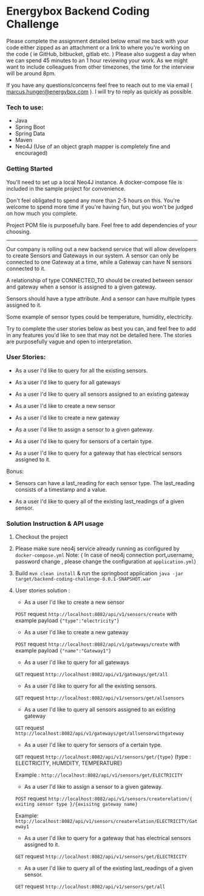 # Energybox Backend Coding Challenge

Please complete the assignment detailed below email me back with your code either zipped as an attachment or a link to where you're working on the code ( ie GitHub, bitbucket, gitlab etc. ) 
Please also suggest a day when we can spend 45 minutes to an 1 hour reviewing your work. As we might want to include colleagues from other timezones, the time for the interview will be around 8pm. 

If you have any questions/concerns feel free to reach out to me via email ( marcus.hunger@energybox.com ). 
I will try to reply as quickly as possible.

### Tech to use:

- Java
- Spring Boot
- Spring Data
- Maven
- Neo4J (Use of an object graph mapper is completely fine and encouraged)

### Getting Started

You'll need to set up a local Neo4J instance. A docker-compose file is included in the sample project for convenience.

Don't feel obligated to spend any more than 2-5 hours on this. You're welcome to spend more time if you're having fun, but you won't be judged on how much you complete.

Project POM file is purposefully bare. Feel free to add dependencies of your choosing. 

---

Our company is rolling out a new backend service that will allow developers to create Sensors and Gateways in our system. 
A sensor can only be connected to one Gateway at a time, while a Gateway can have N sensors connected to it.

A relationship of type CONNECTED_TO should be created between sensor and gateway when a sensor is assigned to a given gateway.

Sensors should have a type attribute. And a sensor can have multiple types assigned to it. 

Some example of sensor types could be temperature, humidity, electricity.

Try to complete the user stories below as best you can, and feel free to add in any features you'd like to see that may not be detailed here. The stories are purposefully vague and open to interpretation.

### User Stories:

- As a user I'd like to query for all the existing sensors.

- As a user I'd like to query for all gateways

- As a user I'd like to query all sensors assigned to an existing gateway

- As a user I'd like to create a new sensor

- As a user I'd like to create a new gateway

- As a user I'd like to assign a sensor to a given gateway.

- As a user I'd like to query for sensors of a certain type.

- As a user I'd like to query for a gateway that has electrical sensors assigned to it.

Bonus:

- Sensors can have a last_reading for each sensor type. The last_reading consists of a timestamp and a value.

- As a user I'd like to query all of the existing last_readings of a given sensor.

### Solution Instruction & API usage

1. Checkout the project
2. Please make sure neo4j service already running as configured by `docker-compose.yml`
   Note: ( In case of neo4j connection port,username, password change , please change the configuration at `application.yml`)
3. Build `mvn clean install` & run the springboot application `java -jar target/backend-coding-challenge-0.0.1-SNAPSHOT.war`
4. User stories solution :
   - As a user I'd like to create a new sensor

   `POST` request `http://localhost:8082/api/v1/sensors/create` with example payload `{"type":"electricity"}`

   - As a user I'd like to create a new gateway

   `POST` request `http://localhost:8082/api/v1/gateways/create` with example payload `{"name":"Gateway1"}`

   - As a user I'd like to query for all gateways

   `GET` request `http://localhost:8082/api/v1/gateways/get/all`

   - As a user I'd like to query for all the existing sensors.

   `GET` request `http://localhost:8082/api/v1/sensors/get/allsensors`

   - As a user I'd like to query all sensors assigned to an existing gateway

   `GET` request `http://localhost:8082/api/v1/gateways/get/allsensorwithgateway`

   - As a user I'd like to query for sensors of a certain type.

   `GET` request `http://localhost:8082/api/v1/sensors/get/{type}` (type : ELECTRICITY, HUMIDITY, TEMPERATURE)
   
    Example : `http://localhost:8082/api/v1/sensors/get/ELECTRICITY`

   - As a user I'd like to assign a sensor to a given gateway.

   `POST` request `http://localhost:8082/api/v1/sensors/createrelation/{ exiting sensor type }/{exisitng gateway name}`

    Example: `http://localhost:8082/api/v1/sensors/createrelation/ELECTRICITY/Gateway1`

   - As a user I'd like to query for a gateway that has electrical sensors assigned to it.

   `GET` request `http://localhost:8082/api/v1/sensors/get/ELECTRICITY`

   - As a user I'd like to query all of the existing last_readings of a given sensor.

   `GET` request `http://localhost:8082/api/v1/sensors/get/all`
